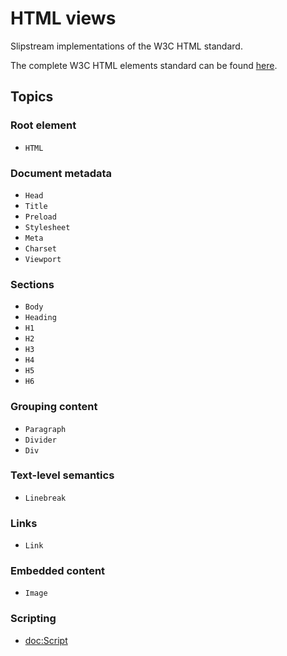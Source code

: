 # HTML views

Slipstream implementations of the W3C HTML standard.

The complete W3C HTML elements standard can be found [here](https://html.spec.whatwg.org/multipage/#toc-semantics).

## Topics

### Root element

- ``HTML``

### Document metadata

- ``Head``
- ``Title``
- ``Preload``
- ``Stylesheet``
- ``Meta``
- ``Charset``
- ``Viewport``

### Sections

- ``Body``
- ``Heading``
- ``H1``
- ``H2``
- ``H3``
- ``H4``
- ``H5``
- ``H6``

### Grouping content

- ``Paragraph``
- ``Divider``
- ``Div``

### Text-level semantics

- ``Linebreak``

### Links

- ``Link``

### Embedded content

- ``Image``

### Scripting

- <doc:Script>
